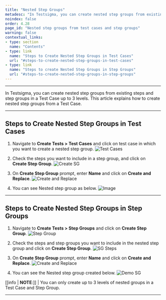 ```yaml
---
title: "Nested Step Groups"
metadesc: "In Testsigma, you can create nested step groups from existing steps and step groups. Learn how to nested step groups from test cases & step groups"
noindex: false
order: 4.28
page_id: "Nested step groups from test cases and step groups"
warning: false
contextual_links:
- type: section
  name: "Contents"
- type: link
  name: "Steps to Create Nested Step Groups in Test Cases"
  url: "#steps-to-create-nested-step-groups-in-test-cases"
- type: link
  name: "Steps to create Nested Step Groups in Step Groups"
  url: "#steps-to-create-nested-step-groups-in-step-groups"
---
```



---


In Testsigma, you can create nested step groups from existing steps and step groups in a Test Case up to 3 levels. This article explains how to create nested step groups from a Test Case.


---

## **Steps to Create Nested Step Groups in Test Cases**


1. Navigate to **Create Tests > Test Cases** and click on test case in which you want to create a nested step group.
![Test Cases](https://s3.amazonaws.com/static-docs.testsigma.com/new_images/projects/applications/nsgnav.png)


2. Check the steps you want to include in a step group, and click on **Create Step Group**.
![Create SG](https://s3.amazonaws.com/static-docs.testsigma.com/new_images/projects/applications/nsgcsfnsg.png)


3. On **Create Step Group** prompt, enter **Name** and click on **Create and Replace**.
![Create and Replace](https://s3.amazonaws.com/static-docs.testsigma.com/new_images/projects/applications/nsgcarng.png)


4. You can see Nested step group as below. 
![Image](https://s3.amazonaws.com/static-docs.testsigma.com/new_images/projects/applications/nsgctib.png)


---


## **Steps to Create Nested Step Groups in Step Groups**


1. Navigate to **Create Tests > Step Groups** and click on **Create Step Group**. 
![Step Group](https://s3.amazonaws.com/static-docs.testsigma.com/new_images/projects/applications/sgcocsg.png)


2. Check the steps and step groups you want to include in the nested step group and click on **Create Step Group**.
![SG Steps](https://s3.amazonaws.com/static-docs.testsigma.com/new_images/projects/applications/nsgcsgfsg.png)

3. On **Create Step Group** prompt, enter **Name** and click on **Create and Replace**.
![Create and Replace](https://s3.amazonaws.com/static-docs.testsigma.com/new_images/projects/applications/nsgcsgfsgcar.png) 

4. You can see the Nested step group created below. 
![Demo SG](https://s3.amazonaws.com/static-docs.testsigma.com/new_images/projects/applications/nsgsgfsgdm.png)

[[info | **NOTE**:]]
| You can only create up to 3 levels of nested groups in a Test Case and Step Group. 


---